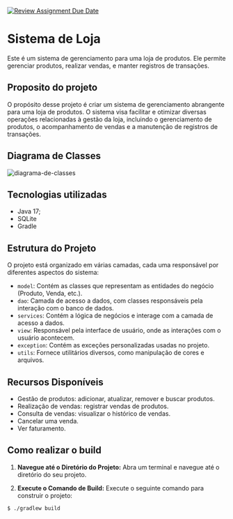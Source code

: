 [![Review Assignment Due Date](https://classroom.github.com/assets/deadline-readme-button-24ddc0f5d75046c5622901739e7c5dd533143b0c8e959d652212380cedb1ea36.svg)](https://classroom.github.com/a/u8b1GGH-)

# Sistema de Loja 
Este é um sistema de gerenciamento para uma loja de produtos. Ele permite gerenciar produtos, realizar vendas, e manter registros de transações.

## Proposito do projeto
O propósito desse projeto é criar um sistema de gerenciamento abrangente para uma loja de produtos. O sistema visa facilitar e otimizar diversas operações relacionadas à gestão da loja, incluindo o gerenciamento de produtos, o acompanhamento de vendas e a manutenção de registros de transações.

## Diagrama de Classes

![diagrama-de-classes](https://github.com/imetropoledigital/trabalho-final-rayana-mendes/assets/81039247/7fafcd11-1ad5-4c5b-b96a-d5de0b946d32)

## Tecnologias utilizadas

- Java 17;
- SQLite
- Gradle

## Estrutura do Projeto

O projeto está organizado em várias camadas, cada uma responsável por diferentes aspectos do sistema:

- `model`: Contém as classes que representam as entidades do negócio (Produto, Venda, etc.).
- `dao`: Camada de acesso a dados, com classes responsáveis pela interação com o banco de dados.
- `services`: Contém a lógica de negócios e interage com a camada de acesso a dados.
- `view`: Responsável pela interface de usuário, onde as interações com o usuário acontecem.
- `exception`: Contém as exceções personalizadas usadas no projeto.
- `utils`: Fornece utilitários diversos, como manipulação de cores e arquivos.

## Recursos Disponíveis

- Gestão de produtos: adicionar, atualizar, remover e buscar produtos.
- Realização de vendas: registrar vendas de produtos.
- Consulta de vendas: visualizar o histórico de vendas.
- Cancelar uma venda.
- Ver faturamento.


## Como realizar o build

1. **Navegue até o Diretório do Projeto:**
   Abra um terminal e navegue até o diretório do seu projeto.

3. **Execute o Comando de Build:**
   Execute o seguinte comando para construir o projeto:

```console
$ ./gradlew build
```